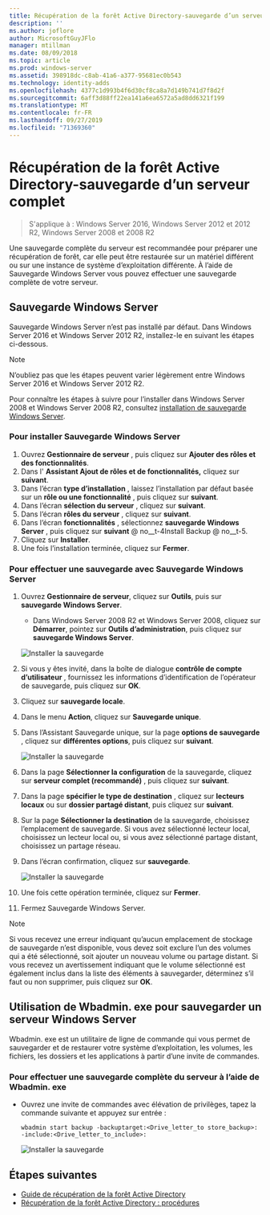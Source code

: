 ```yaml
---
title: Récupération de la forêt Active Directory-sauvegarde d’un serveur complet
description: ''
ms.author: joflore
author: MicrosoftGuyJFlo
manager: mtillman
ms.date: 08/09/2018
ms.topic: article
ms.prod: windows-server
ms.assetid: 398918dc-c8ab-41a6-a377-95681ec0b543
ms.technology: identity-adds
ms.openlocfilehash: 4377c1d993b4f6d30cf8ca8a7d149b741d7f8d2f
ms.sourcegitcommit: 6aff3d88ff22ea141a6ea6572a5ad8dd6321f199
ms.translationtype: MT
ms.contentlocale: fr-FR
ms.lasthandoff: 09/27/2019
ms.locfileid: "71369360"
---
```

# <a name="ad-forest-recovery---backing-up-a-full-server"></a>Récupération de la forêt Active Directory-sauvegarde d’un serveur complet  

>S'applique à : Windows Server 2016, Windows Server 2012 et 2012 R2, Windows Server 2008 et 2008 R2

Une sauvegarde complète du serveur est recommandée pour préparer une récupération de forêt, car elle peut être restaurée sur un matériel différent ou sur une instance de système d’exploitation différente.  À l’aide de Sauvegarde Windows Server vous pouvez effectuer une sauvegarde complète de votre serveur. 

## <a name="windows-server-backup"></a>Sauvegarde Windows Server

Sauvegarde Windows Server n’est pas installé par défaut. Dans Windows Server 2016 et Windows Server 2012 R2, installez-le en suivant les étapes ci-dessous.

>[!NOTE]
>N’oubliez pas que les étapes peuvent varier légèrement entre Windows Server 2016 et Windows Server 2012 R2.

Pour connaître les étapes à suivre pour l’installer dans Windows Server 2008 et Windows Server 2008 R2, consultez [installation de sauvegarde Windows Server](https://technet.microsoft.com/library/cc771232.aspx).  

### <a name="to-install-windows-server-backup"></a>Pour installer Sauvegarde Windows Server

1. Ouvrez **Gestionnaire de serveur** , puis cliquez sur **Ajouter des rôles et des fonctionnalités**.
2. Dans l' **Assistant Ajout de rôles et de fonctionnalités,** cliquez sur **suivant**.
3. Dans l’écran **type d’installation** , laissez l’installation par défaut basée sur un **rôle ou une fonctionnalité** , puis cliquez sur **suivant**.
4. Dans l’écran **sélection du serveur** , cliquez sur **suivant**.
5. Dans l’écran **rôles du serveur** , cliquez sur **suivant**.
6. Dans l’écran **fonctionnalités** , sélectionnez **sauvegarde Windows Server** , puis cliquez sur **suivant**
    @ no__t-4Install Backup @ no__t-5.
7. Cliquez sur **Installer**.
8. Une fois l’installation terminée, cliquez sur **Fermer**.

### <a name="to-perform-a-backup-with-windows-server-backup"></a>Pour effectuer une sauvegarde avec Sauvegarde Windows Server

1. Ouvrez **Gestionnaire de serveur**, cliquez sur **Outils**, puis sur **sauvegarde Windows Server**.
   - Dans Windows Server 2008 R2 et Windows Server 2008, cliquez sur **Démarrer**, pointez sur **Outils d’administration**, puis cliquez sur **sauvegarde Windows Server**.

   ![Installer la sauvegarde](media/AD-Forest-Recovery-Backing-up-a-Full-Server/fullbackup1.png) 

2. Si vous y êtes invité, dans la boîte de dialogue **contrôle de compte d’utilisateur** , fournissez les informations d’identification de l’opérateur de sauvegarde, puis cliquez sur **OK**.
3. Cliquez sur **sauvegarde locale**.
4. Dans le menu **Action**, cliquez sur **Sauvegarde unique**.
5. Dans l’Assistant Sauvegarde unique, sur la page **options de sauvegarde** , cliquez sur **différentes options**, puis cliquez sur **suivant**.

   ![Installer la sauvegarde](media/AD-Forest-Recovery-Backing-up-a-Full-Server/fullbackup3.png)

6. Dans la page **Sélectionner la configuration** de la sauvegarde, cliquez sur **serveur complet (recommandé)** , puis cliquez sur **suivant**.
7. Dans la page **spécifier le type de destination** , cliquez sur **lecteurs locaux** ou sur **dossier partagé distant**, puis cliquez sur **suivant**.
8. Sur la page **Sélectionner la destination** de la sauvegarde, choisissez l’emplacement de sauvegarde.  Si vous avez sélectionné lecteur local, choisissez un lecteur local ou, si vous avez sélectionné partage distant, choisissez un partage réseau.
9. Dans l’écran confirmation, cliquez sur **sauvegarde**.

   ![Installer la sauvegarde](media/AD-Forest-Recovery-Backing-up-a-Full-Server/fullbackup4.png)

10. Une fois cette opération terminée, cliquez sur **Fermer**.
11. Fermez Sauvegarde Windows Server.

>[!NOTE]
>Si vous recevez une erreur indiquant qu’aucun emplacement de stockage de sauvegarde n’est disponible, vous devez soit exclure l’un des volumes qui a été sélectionné, soit ajouter un nouveau volume ou partage distant.
>Si vous recevez un avertissement indiquant que le volume sélectionné est également inclus dans la liste des éléments à sauvegarder, déterminez s’il faut ou non supprimer, puis cliquez sur **OK**.

## <a name="using-wbadminexe-to-backup-a-windows-server"></a>Utilisation de Wbadmin. exe pour sauvegarder un serveur Windows Server

Wbadmin. exe est un utilitaire de ligne de commande qui vous permet de sauvegarder et de restaurer votre système d’exploitation, les volumes, les fichiers, les dossiers et les applications à partir d’une invite de commandes.

### <a name="to-perform-a-full-server-backup-using-wbadminexe"></a>Pour effectuer une sauvegarde complète du serveur à l’aide de Wbadmin. exe
  
- Ouvrez une invite de commandes avec élévation de privilèges, tapez la commande suivante et appuyez sur entrée :  

   ```
   wbadmin start backup -backuptarget:<Drive_letter_to store_backup>: -include:<Drive_letter_to_include>:
   ```

   ![Installer la sauvegarde](media/AD-Forest-Recovery-Backing-up-a-Full-Server/fullbackup5.png)

## <a name="next-steps"></a>Étapes suivantes

- [Guide de récupération de la forêt Active Directory](AD-Forest-Recovery-Guide.md)
- [Récupération de la forêt Active Directory : procédures](AD-Forest-Recovery-Procedures.md)
